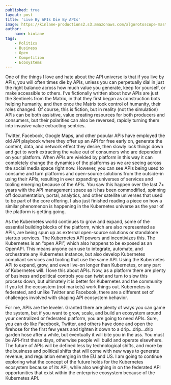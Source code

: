 ```yaml
---
published: true
layout: post
title: 'Live By APIs Die By APIs'
image: https://kinlane-productions2.s3.amazonaws.com/algorotoscope-master/bf-skinner-dragon-desert-looking.jpg
author:
    name: kinlane
tags:
    - Politics
    - Business
    - Open
    - Competition
    - Ecosystems
---
```

One of the things I love and hate about the API universe is that if you live by APIs, you will often times die by APIs, unless you can perpetually dial in just the right balance across how much value you generate, keep for yourself, or make accessible to others. I’ve fictionally written about how APIs are just the Sentinels from the Matrix, in that they first began as construction bots helping humanity, and then once the Matrix took control of humanity, their roles changed. Of course, this is fiction, but in reality (not the simulation) APIs can be both assistive, value creating resources for both producers and consumers, but their polarities can also be reversed, rapidly turning them into invasive value extracting sentries. 

Twitter, Facebook, Google Maps, and other popular APIs have employed the old API playbook where they offer up an API for free early on, generate the content, data, and network effect they desire, then slowly lock things down and get to work extracting the value out of consumers who are dependent on your platform. When APIs are wielded by platform in this way it can completely change the dynamics of the platforms as we are seeing across the social media space right now. However, you can see APIs being used to consume and turn platforms and open-source solutions from the outside-in using their APIs, resulting in ever expanding universes of services and tooling emerging because of the APIs. You saw this happen over the last 7+ years with the API management space as it has been commodified, spinning off documentation, portal, analytics, and other satellite universes that used to be part of the core offering. I also just finished reading a piece on how a similar phenomenon is happening in the Kubernetes universe as the year of the platform is getting going.

As the Kubernetes world continues to grow and expand, some of the essential building blocks of the platform, which are also represented as APIs, are being spun up as external open-source solutions or standalone startup services. The Kubernetes API powers and incentivizes this. The Kubernetes is an “open API”, which also happens to be exposed as an OpenAPI. This means anyone can use to integrate, automate, and orchestrate any Kubernetes instance, but also develop Kubernetes compliant services and tooling that use the same API. Using the Kubernetes API to expand, grow, and even live-on longer than Kubernetes, or any part of Kubernetes will. I love this about APIs. Now, as a platform there are plenty of business and political controls you can twist and turn to slow this process down, but ultimately it is better for Kubernetes and the community if you let the ecosystem (not markets) work things out. Kubernetes is federated, and unlike Twitter and Facebook, there are a different set of challenges involved with shaping API ecosystem behavior.

For me, APIs are the leveler. Granted there are plenty of ways you can game the system, but if you want to grow, scale, and build an ecosystem around your centralized or federated platform, you are going to need APIs. Sure, you can do like Facebook, Twitter, and others have done and open the firehose for the first few years and tighten it down to a drip…drip…drip garden hose after a while, but eventually it will bite you in the ass. You must be API-first these days, otherwise people will build and operate elsewhere. The future of APIs will be defined less by technological shifts, and more by the business and political shifts that will come with new ways to generate revenue, and regulation emerging in the EU and US. I am going to continue exploring what the concept of the future holds for the Kubernetes ecosystem because of its API, while also weighing in on the federated API opportunities that exist within the enterprise ecosystem because of the Kubernetes API.
